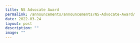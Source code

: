 ```yaml
---
title: NS Advocate Award
permalink: /announcements/announcements/NS-Advocate-Award/
date: 2022-03-24
layout: post
description: ""
image: ""
---
```

